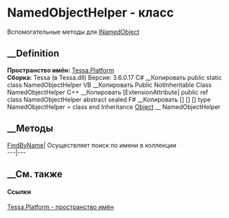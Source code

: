 # NamedObjectHelper - класс
Вспомогательные методы для
[INamedObject](T_Tessa_Platform_Collections_INamedObject.htm)
##  __Definition
 **Пространство имён:** [Tessa.Platform](N_Tessa_Platform.htm)  
 **Сборка:** Tessa (в Tessa.dll) Версия: 3.6.0.17
C# __Копировать
     public static class NamedObjectHelper
VB __Копировать
    <ExtensionAttribute>
    Public NotInheritable Class NamedObjectHelper
C++ __Копировать
    [ExtensionAttribute]
    public ref class NamedObjectHelper abstract sealed
F# __Копировать
     [<AbstractClassAttribute>]
    [<SealedAttribute>]
    [<ExtensionAttribute>]
    type NamedObjectHelper = class end
Inheritance
    [Object](https://learn.microsoft.com/dotnet/api/system.object) __ NamedObjectHelper
##  __Методы
[FindByName<TItem>](M_Tessa_Platform_NamedObjectHelper_FindByName__1.htm)|
Осуществляет поиск по имени в коллекции  
---|---  
## __См. также
#### Ссылки
[Tessa.Platform - пространство имён](N_Tessa_Platform.htm)
